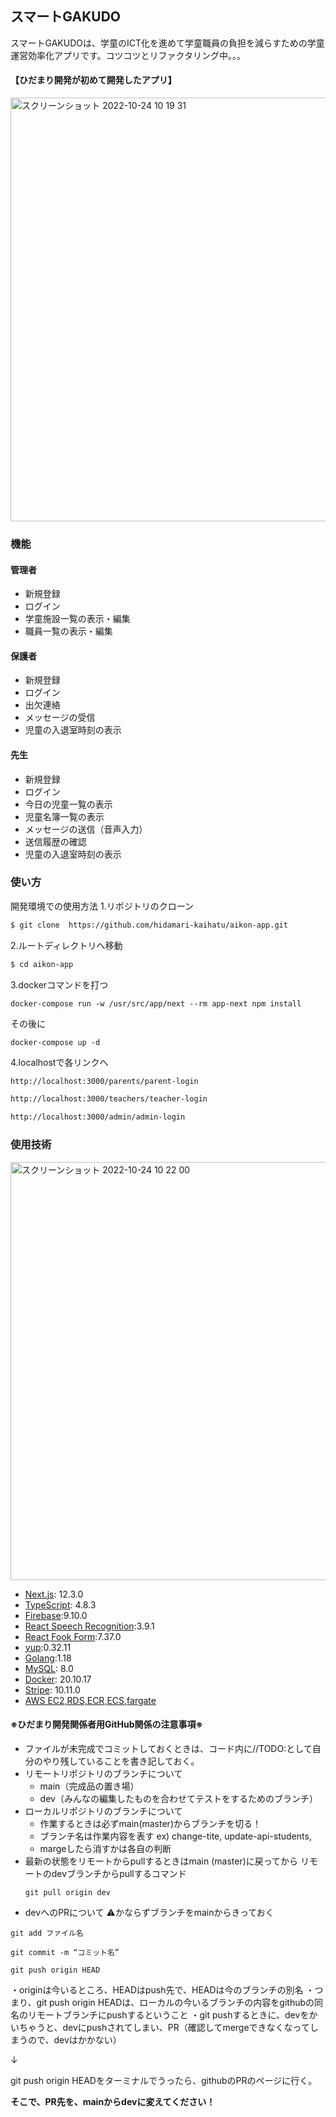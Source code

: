 ## スマートGAKUDO
スマートGAKUDOは、学童のICT化を進めて学童職員の負担を減らすための学童運営効率化アプリです。コツコツとリファクタリング中。。。
#### 【ひだまり開発が初めて開発したアプリ】
<img width="678" alt="スクリーンショット 2022-10-24 10 19 31" src="https://user-images.githubusercontent.com/94016735/197431411-614ad0dc-acbf-4939-bbae-2dcb03d655ab.png">

### 機能
#### 管理者
- 新規登録
- ログイン
- 学童施設一覧の表示・編集
- 職員一覧の表示・編集

#### 保護者
- 新規登録
- ログイン
- 出欠連絡
- メッセージの受信
- 児童の入退室時刻の表示

#### 先生
- 新規登録
- ログイン
- 今日の児童一覧の表示
- 児童名簿一覧の表示
- メッセージの送信（音声入力）
- 送信履歴の確認
- 児童の入退室時刻の表示

### 使い方
開発環境での使用方法
1.リポジトリのクローン
```bash
$ git clone  https://github.com/hidamari-kaihatu/aikon-app.git
```
2.ルートディレクトリへ移動
```bash
$ cd aikon-app
```
3.dockerコマンドを打つ
```docker-compose
docker-compose run -w /usr/src/app/next --rm app-next npm install
```
その後に
```docker-compose
docker-compose up -d
```
4.localhostで各リンクへ
```bash
http://localhost:3000/parents/parent-login
```
```bash
http://localhost:3000/teachers/teacher-login
```
```bash
http://localhost:3000/admin/admin-login
```
### 使用技術
<img width="669" alt="スクリーンショット 2022-10-24 10 22 00" src="https://user-images.githubusercontent.com/94016735/197431685-f5e26402-56e5-4d1d-a1c8-09b6e385127c.png">

- [Next.js](https://nextjs.org/): 12.3.0
- [TypeScript](https://www.typescriptlang.org/): 4.8.3
- [Firebase](https://github.com/firebase/firebase-js-sdk#readme):9.10.0
- [React Speech Recognition](https://webspeechrecognition.com/):3.9.1
- [React Fook Form](https://www.react-hook-form.com):7.37.0
- [yup](https://github.com/jquense/yup):0.32.11
- [Golang](https://go.dev/):1.18
- [MySQL](https://www.mysql.com/jp/): 8.0
- [Docker](https://www.docker.com/): 20.10.17
- [Stripe](https://stripe.com/jp): 10.11.0
- [AWS EC2,RDS,ECR,ECS,fargate](https://aws.amazon.com/jp/)

#### ※ひだまり開発関係者用GitHub関係の注意事項※
- ファイルが未完成でコミットしておくときは、コード内に//TODO:として自分のやり残していることを書き記しておく。
- リモートリポジトリのブランチについて
    - main（完成品の置き場）
    - dev（みんなの編集したものを合わせてテストをするためのブランチ）
- ローカルリポジトリのブランチについて
    - 作業するときは必ずmain(master)からブランチを切る！
    - ブランチ名は作業内容を表す
    ex) change-tite, update-api-students,
    - margeしたら消すかは各自の判断
- 最新の状態をリモートからpullするときはmain (master)に戻ってから
  リモートのdevブランチからpullするコマンド
  ```git
  git pull origin dev
  ```
- devへのPRについて
⚠️かならずブランチをmainからきっておく

```git
git add ファイル名

git commit -m “コミット名”

git push origin HEAD
```
・originは今いるところ、HEADはpush先で、HEADは今のブランチの別名
・つまり、git push origin HEADは、ローカルの今いるブランチの内容をgithubの同名のリモートブランチにpushするということ
・git pushするときに、devをかいちゃうと、devにpushされてしまい、PR（確認してmergeできなくなってしまうので、devはかかない）

↓

git push origin HEADをターミナルでうったら、githubのPRのページに行く。

**そこで、PR先を、mainからdevに変えてください！**
